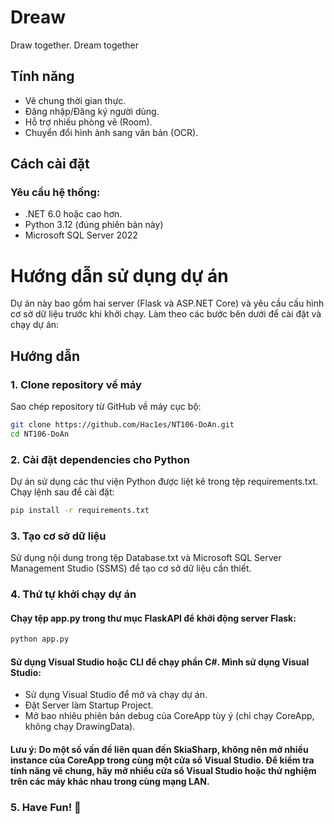 # Dreaw
Draw together. Dream together
## Tính năng

- Vẽ chung thời gian thực.
- Đăng nhập/Đăng ký người dùng.
- Hỗ trợ nhiều phòng vẽ (Room).
- Chuyển đổi hình ảnh sang văn bản (OCR).

## Cách cài đặt

### Yêu cầu hệ thống:
- .NET 6.0 hoặc cao hơn.
- Python 3.12 (đúng phiên bản này)
- Microsoft SQL Server 2022

# Hướng dẫn sử dụng dự án
Dự án này bao gồm hai server (Flask và ASP.NET Core) và yêu cầu cấu hình cơ sở dữ liệu trước khi khởi chạy. Làm theo các bước bên dưới để cài đặt và chạy dự án:

## Hướng dẫn

### 1. Clone repository về máy
Sao chép repository từ GitHub về máy cục bộ:
```bash
git clone https://github.com/Hac1es/NT106-DoAn.git
cd NT106-DoAn
```

### 2. Cài đặt dependencies cho Python
Dự án sử dụng các thư viện Python được liệt kê trong tệp requirements.txt. Chạy lệnh sau để cài đặt:
```bash
pip install -r requirements.txt
```

### 3. Tạo cơ sở dữ liệu
Sử dụng nội dung trong tệp Database.txt và Microsoft SQL Server Management Studio (SSMS) để tạo cơ sở dữ liệu cần thiết.


### 4. Thứ tự khởi chạy dự án
#### Chạy tệp app.py trong thư mục **FlaskAPI** để khởi động server Flask:
```bash
python app.py
```
#### Sử dụng Visual Studio hoặc CLI để chạy phần C#. Mình sử dụng Visual Studio:
- Sử dụng Visual Studio để mở và chạy dự án.
- Đặt Server làm Startup Project.
- Mở bao nhiêu phiên bản debug của CoreApp tùy ý (chỉ chạy CoreApp, không chạy DrawingData).
#### Lưu ý: Do một số vấn đề liên quan đến SkiaSharp, không nên mở nhiều instance của CoreApp trong cùng một cửa sổ Visual Studio. Để kiểm tra tính năng vẽ chung, hãy mở nhiều cửa sổ Visual Studio hoặc thử nghiệm trên các máy khác nhau trong cùng mạng LAN.

### 5. Have Fun! 🎉
